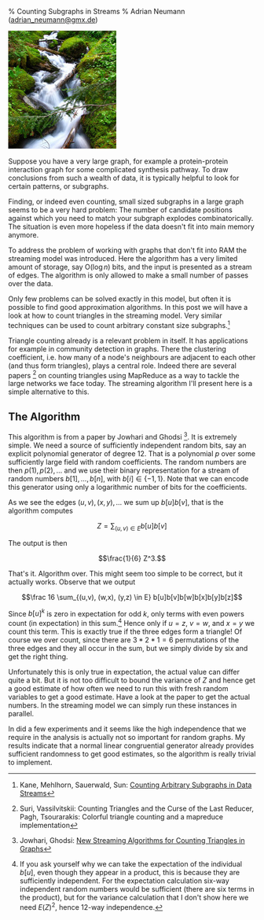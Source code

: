 % Counting Subgraphs in Streams
% Adrian Neumann (adrian_neumann@gmx.de)

![](pictures/stream.jpg "CC-BY-NC 'Streaming' by Flickr user Dru!")

Suppose you have a very large graph, for example a protein-protein interaction graph for some complicated synthesis pathway. To draw conclusions from such a wealth of data, it is typically helpful to look for certain patterns, or subgraphs. 

Finding, or indeed even counting, small sized subgraphs in a large graph seems to be a very hard problem: The number of candidate positions against which you need to match your subgraph explodes com&shy;bi&shy;na&shy;to&shy;ri&shy;cal&shy;ly. The situation is even more hopeless if the data doesn't fit into main memory anymore.

To address the problem of working with graphs that don't fit into RAM the streaming model was introduced. Here the algorithm has a very limited amount of storage, say O($\log n$) bits, and the in&shy;put is pre&shy;sent&shy;ed as a stream of edges. The algorithm is only allowed to make a small number of passes over the data.

Only few problems can be solved exactly in this model, but often it is possible to find good approximation algorithms. In this post we will have a look at how to count triangles in the streaming model. Very similar techniques can be used to count arbitrary constant size subgraphs.[^2]

Triangle counting already is a relevant problem in itself. It has applications for example in community detection in graphs. There the clustering coefficient, i.e. how many of a node's neighbours are adjacent to each other (and thus form triangles), plays a central role. Indeed there are several papers [^3] on counting triangles using MapReduce as a way to tackle the large networks we face today. The streaming algorithm I'll present here is a simple alternative to this.

<!-- more -->

The Algorithm
-------------

This algorithm is from a paper by Jowhari and Ghodsi [^1]. It is extremely simple. We need a source of sufficiently independent random bits, say an explicit polynomial generator of degree 12. That is a polynomial $p$ over some sufficiently large field with random coefficients. The random numbers are then $p(1),p(2),\ldots$ and we use their binary representation for a stream of random numbers $b[1],\ldots, b[n]$, with $b[i] \in \{-1,1\}$. Note that we can encode this generator using only a logarithmic number of bits for the coefficients.

As we see the edges $(u,v),(x,y),\ldots$ we sum up $b[u]b[v]$, that is the algorithm computes

$$Z = \sum_{(u,v)\in E} b[u]b[v]$$

The output is then

$$\frac{1}{6} Z^3.$$

That's it. Algorithm over. This might seem too simple to be correct, but it actually works. Observe that we output

$$\frac 16 \sum_{(u,v), (w,x), (y,z) \in E} b[u]b[v]b[w]b[x]b[y]b[z]$$

Since $b[u]^k$ is zero in expectation for odd $k$, only terms with even powers count (in expectation) in this sum.[^4] Hence only if $u=z$, $v=w$, and $x=y$ we count this term. This is exactly true if the three edges form a triangle! Of course we over count, since there are $3*2*1=6$ permutations of the three edges and they all occur in the sum, but we simply divide by six and get the right thing.

Unfortunately this is only true in expectation, the actual value can differ quite a bit. But it is not too difficult to bound the variance of $Z$ and hence get a good estimate of how often we need to run this with fresh random variables to get a good estimate. Have a look at the paper to get the actual numbers. In the streaming model we can simply run these instances in parallel.

In did a few experiments and it seems like the high independence that we require in the analysis is actually not so important for random graphs. My results indicate that a normal linear congruential generator already provides sufficient randomness to get good estimates, so the algorithm is really trivial to implement.


[^1]: Jowhari, Ghodsi: [New Streaming Algorithms for Counting Triangles in Graphs](http://sina.sharif.ac.ir/~ghodsi/papers/jowhari-cocoon2005.pdf)
[^2]: Kane, Mehlhorn, Sauerwald, Sun: [Counting Arbitrary Subgraphs in Data Streams](http://www.mpi-inf.mpg.de/~hsun/SGC12.pdf)
[^3]: Suri, Vassilvitskii: Counting Triangles and the Curse of the Last Reducer,  
      Pagh, Tsourarakis: Colorful triangle counting and a mapreduce implementation
[^4]: If you ask yourself why we can take the expectation of the individual $b[u]$, even though they appear in a product, this is because they are sufficiently independent. For the expectation calculation six-way independent random numbers would be sufficient (there are six terms in the product), but for the variance calculation that I don't show here we need $E(Z)^2$, hence 12-way independence.